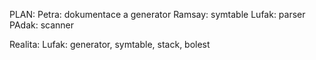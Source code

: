 PLAN:
Petra: dokumentace a generator
Ramsay: symtable
Lufak: parser
PAdak: scanner

Realita:
Lufak: generator, symtable, stack, bolest